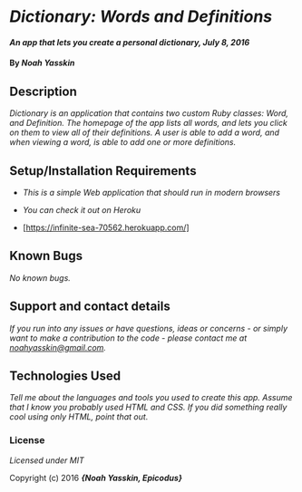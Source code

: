 # _Dictionary: Words and Definitions_

#### _An app that lets you create a personal dictionary, July 8, 2016_

#### By _**Noah Yasskin**_

## Description

_Dictionary is an application that contains two custom Ruby classes: Word, and Definition. The homepage of the app lists all words, and lets you click on them to view all of their definitions. A user is able to add a word, and when viewing a word, is able to add one or more definitions._

## Setup/Installation Requirements

* _This is a simple Web application that should run in modern browsers_

* _You can check it out on Heroku_

* [https://infinite-sea-70562.herokuapp.com/]

## Known Bugs

_No known bugs._

## Support and contact details

_If you run into any issues or have questions, ideas or concerns - or simply want to make a contribution to the code - please contact me at noahyasskin@gmail.com._

## Technologies Used

_Tell me about the languages and tools you used to create this app. Assume that I know you probably used HTML and CSS. If you did something really cool using only HTML, point that out._

### License

*Licensed under MIT*

Copyright (c) 2016 **_{Noah Yasskin, Epicodus}_**
